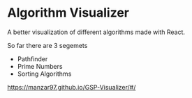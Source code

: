 # Algorithm Visualizer

A better visualization of different algorithms made with React.

So far there are 3 segemets  
- Pathfinder
- Prime Numbers
- Sorting Algorithms

https://manzar97.github.io/GSP-Visualizer/#/


